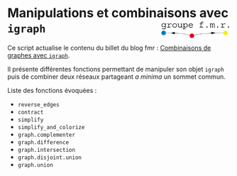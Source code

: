 # Manipulations et combinaisons avec `igraph` <img src="logofmr.png" align="right" width="160"/>

Ce script actualise le contenu du billet  du blog fmr : [Combinaisons de graphes avec `igraph`](http://groupefmr.hypotheses.org/4097).

Il présente différentes fonctions permettant de manipuler son objet `igraph` puis de combiner deux réseaux partageant *a minima* un sommet commun.

Liste des fonctions évoquées :

- `reverse_edges`
- `contract`
- `simplify`
- `simplify_and_colorize`
- `graph.complementer`
- `graph.difference`
- `graph.intersection`
- `graph.disjoint.union`
- `graph.union`


